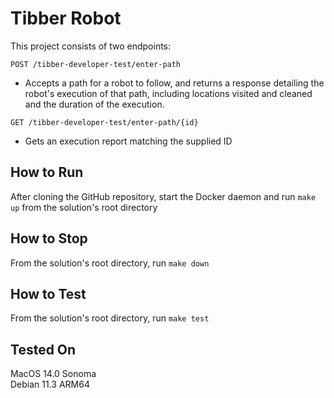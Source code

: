 # Tibber Robot

This project consists of two endpoints:

`POST /tibber-developer-test/enter-path`

* Accepts a path for a robot to follow, and returns a response detailing the robot's execution of that path, including locations visited and cleaned and the duration of the execution.

`GET /tibber-developer-test/enter-path/{id}`

* Gets an execution report matching the supplied ID

## How to Run
After cloning the GitHub repository, start the Docker daemon and run `make up` from the solution's root directory

## How to Stop
From the solution's root directory, run `make down`

## How to Test
From the solution's root directory, run `make test`

## Tested On
MacOS 14.0 Sonoma
<br>
Debian 11.3 ARM64